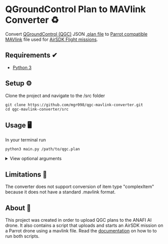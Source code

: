 # QGroundControl Plan to MAVlink Converter ♻️
Convert [QGroundControl (QGC)](http://qgroundcontrol.com/) JSON [.plan file](https://dev.qgroundcontrol.com/master/en/file_formats/plan.html) to [Parrot compatible MAVlink](https://developer.parrot.com/docs/mavlink-flightplan/overview.html) file used for [AirSDK Flight missions](https://developer.parrot.com/docs/airsdk/general/overview.html). 

## Requirements ✔

* [Python 3](https://www.python.org/)

## Setup ⚙️

Clone the project and navigate to the /src folder
```
git clone https://github.com/mgr098/qgc-mavlink-converter.git
cd qgc-mavlink-converter/src
```
## Usage 🖥
In your terminal run
```
python3 main.py /path/to/qgc.plan
```


<details>
<summary> View optional arguments </summary>
<br>

```
python3 main.py --help
```
Output
```
usage: main.py [-h] [--out OUT] [--version VERSION]
               [--takeoff TAKEOFF]
               filepath

Convert QGC .plan to .mavlink format

positional arguments:
  filepath           Usage: python3 main.py </path/to/file/>

optional arguments:
  -h, --help         show this help message and exit
  --out OUT          MAVlink filename
  --version VERSION  MAVlink version
  --takeoff TAKEOFF  Add takeoff at start of mavlink
```
Example usecase of optional arguments

```
python3 main.py qgc.plan --out output.mavlink --version 120 --takeoff True
```
</details>

## Limitations 🚨

The converter does not support conversion of item type "complexItem" because it does not have a standard .mavlink format.

## About 📝

This project was created in order to upload QGC plans to the ANAFI AI drone. It also contains a script that uploads and starts an AirSDK mission on a Parrot drone using a mavlink file. Read the [documentation](./src/README.md) on how to to run both scripts. 
